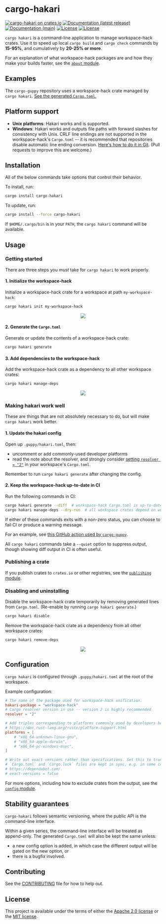 # cargo-hakari

[![cargo-hakari on crates.io](https://img.shields.io/crates/v/cargo-hakari)](https://crates.io/crates/cargo-hakari) [![Documentation (latest release)](https://docs.rs/cargo-hakari/badge.svg)](https://docs.rs/cargo-hakari/) [![Documentation (main)](https://img.shields.io/badge/docs-main-brightgreen)](https://facebookincubator.github.io/cargo-guppy/rustdoc/cargo_hakari/) [![License](https://img.shields.io/badge/license-Apache-green.svg)](../../LICENSE-APACHE) [![License](https://img.shields.io/badge/license-MIT-green.svg)](../../LICENSE-MIT)

`cargo hakari` is a command-line application to manage workspace-hack crates. Use it to speed up
local `cargo build` and `cargo check` commands by **15-95%**, and cumulatively by
**20-25% or more**.

For an explanation of what workspace-hack packages are and how they make your builds faster, see
the [`about` module](https://docs.rs/cargo-hakari/*/cargo_hakari/about).

## Examples

The `cargo-guppy` repository uses a workspace-hack crate managed by `cargo hakari`. [See the
generated `Cargo.toml`.](https://github.com/facebookincubator/cargo-guppy/blob/main/workspace-hack/Cargo.toml)

## Platform support

* **Unix platforms**: Hakari works and is supported.
* **Windows**: Hakari works and outputs file paths with forward slashes for
  consistency with Unix. CRLF line endings are not supported in the workspace-hack's
  `Cargo.toml` -- it is recommended that repositories disable automatic line ending conversion.
  [Here's how to do it in Git](https://stackoverflow.com/a/10017566).
  (Pull requests to improve this are welcome.)

## Installation

All of the below commands take options that control their behavior.

To install, run:

```sh
cargo install cargo-hakari
```

To update, run:

```sh
cargo install --force cargo-hakari
```

If `$HOME/.cargo/bin` is in your `PATH`, the `cargo hakari` command will be available.

## Usage

### Getting started

There are three steps you *must* take for `cargo hakari` to work properly.

#### 1. Initialize the workspace-hack

Initialize a workspace-hack crate for a workspace at path `my-workspace-hack`:

```sh
cargo hakari init my-workspace-hack
```

<p align="center">
<img src="https://user-images.githubusercontent.com/180618/135726175-dc00dd0c-68a1-455f-a13d-0dd24f545ca6.png">
</p>

#### 2. Generate the `Cargo.toml`

Generate or update the contents of a workspace-hack crate:

```sh
cargo hakari generate
```

#### 3. Add dependencies to the workspace-hack

Add the workspace-hack crate as a dependency to all other workspace crates:

```sh
cargo hakari manage-deps
```

<p align="center">
<img src="https://user-images.githubusercontent.com/180618/135725773-c71fc4cd-8b7d-4a8e-b97c-d84a2b3b3662.png">
</p>

### Making hakari work well

These are things that are not absolutely necessary to do, but will make `cargo hakari` work
better.

#### 1. Update the hakari config

Open up `.guppy/hakari.toml`, then:

* uncomment or add commonly-used developer platforms
* read the note about the resolver, and strongly consider
  [setting `resolver = "2"`](https://blog.rust-lang.org/2021/03/25/Rust-1.51.0.html#cargos-new-feature-resolver)
  in your workspace's `Cargo.toml`.

Remember to run `cargo hakari generate` after changing the config.

#### 2. Keep the workspace-hack up-to-date in CI

Run the following commands in CI:

```sh
cargo hakari generate --diff  # workspace-hack Cargo.toml is up-to-date
cargo hakari manage-deps --dry-run  # all workspace crates depend on workspace-hack
```

If either of these commands exits with a non-zero status, you can choose to fail CI or produce
a warning message.

For an example, see [this GitHub action used by
`cargo-guppy`](https://github.com/facebookincubator/cargo-guppy/blob/main/.github/workflows/hakari.yml).

All `cargo hakari` commands take a `--quiet` option to suppress output, though showing diff
output in CI is often useful.

### Publishing a crate

If you publish crates to `crates.io` or other registries, see the
[`publishing` module](publishing).

### Disabling and uninstalling

Disable the workspace-hack crate temporarily by removing generated lines from `Cargo.toml`.
(Re-enable by running `cargo hakari generate`.)

```sh
cargo hakari disable
```

Remove the workspace-hack crate as a dependency from all other workspace crates:

```sh
cargo hakari remove-deps
```

<p align="center">
<img src="https://user-images.githubusercontent.com/180618/135726181-9fe86782-6471-4a1d-a511-a6c55dffbbd7.png">
</p>

## Configuration

`cargo hakari` is configured through `.guppy/hakari.toml` at the root of the workspace.

Example configuration:

```toml
# The name of the package used for workspace-hack unification.
hakari-package = "workspace-hack"
# Cargo resolver version in use -- version 2 is highly recommended.
resolver = "2"

# Add triples corresponding to platforms commonly used by developers here.
# https://doc.rust-lang.org/rustc/platform-support.html
platforms = [
    # "x86_64-unknown-linux-gnu",
    # "x86_64-apple-darwin",
    # "x86_64-pc-windows-msvc",
]

# Write out exact versions rather than specifications. Set this to true if version numbers in
# `Cargo.toml` and `Cargo.lock` files are kept in sync, e.g. in some configurations of
# https://dependabot.com/.
# exact-versions = false
```

For more options, including how to exclude crates from the output, see the
[`config` module](https://docs.rs/cargo-hakari/*/cargo_hakari/config).

## Stability guarantees

`cargo-hakari` follows semantic versioning, where the public API is the command-line interface.

Within a given series, the command-line interface will be treated as append-only.
The generated `Cargo.toml` will also be kept the same unless:
* a new config option is added, in which case the different output will be gated on the new
  option, or
* there is a bugfix involved.

## Contributing

See the [CONTRIBUTING](../../CONTRIBUTING.md) file for how to help out.

## License

This project is available under the terms of either the [Apache 2.0 license](../../LICENSE-APACHE) or the [MIT
license](../../LICENSE-MIT).

<!--
README.md is generated from README.tpl by cargo readme. To regenerate:

cargo install cargo-readme
cargo readme > README.md
-->
